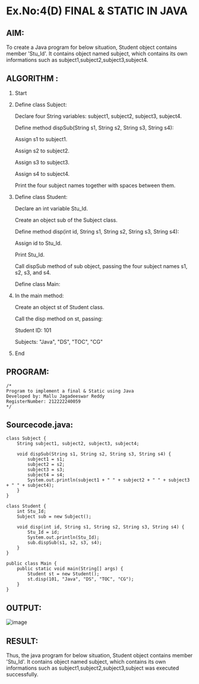 # Ex.No:4(D) FINAL & STATIC IN JAVA

## AIM:
   To create a Java program for below situation, Student object contains member 'Stu_Id'. It contains  object named subject, which contains its own informations such as subject1,subject2,subject3,subject4.
 
## ALGORITHM :
1. Start

2. Define class Subject:

   Declare four String variables: subject1, subject2, subject3, subject4.
   
   Define method dispSub(String s1, String s2, String s3, String s4):
   
   Assign s1 to subject1.
   
   Assign s2 to subject2.
   
   Assign s3 to subject3.
   
   Assign s4 to subject4.
   
   Print the four subject names together with spaces between them.

3. Define class Student:

   Declare an int variable Stu_Id.
   
   Create an object sub of the Subject class.
   
   Define method disp(int id, String s1, String s2, String s3, String s4):
   
   Assign id to Stu_Id.
   
   Print Stu_Id.
   
   Call dispSub method of sub object, passing the four subject names s1, s2, s3, and s4.

   Define class Main:

4. In the main method:

   Create an object st of Student class.
   
   Call the disp method on st, passing:
   
   Student ID: 101
   
   Subjects: "Java", "DS", "TOC", "CG"

5. End






## PROGRAM:
 ```
/*
Program to implement a final & Static using Java
Developed by: Mallu Jagadeeswar Reddy
RegisterNumber: 212222240059
*/
```

## Sourcecode.java:
```
class Subject {
    String subject1, subject2, subject3, subject4;

    void dispSub(String s1, String s2, String s3, String s4) {
        subject1 = s1;
        subject2 = s2;
        subject3 = s3;
        subject4 = s4;
        System.out.println(subject1 + " " + subject2 + " " + subject3 + " " + subject4);
    }
}

class Student {
    int Stu_Id;
    Subject sub = new Subject();

    void disp(int id, String s1, String s2, String s3, String s4) {
        Stu_Id = id;
        System.out.println(Stu_Id);
        sub.dispSub(s1, s2, s3, s4);
    }
}

public class Main {
    public static void main(String[] args) {
        Student st = new Student();
        st.disp(101, "Java", "DS", "TOC", "CG");
    }
}
```






## OUTPUT:

![image](https://github.com/user-attachments/assets/70c0a76a-f3e3-49f4-9590-84e1f38706ef)


## RESULT:
Thus, the java program for below situation, Student object contains member 'Stu_Id'. It contains  object named subject, which contains its own informations such as subject1,subject2,subject3,subject was executed successfully.
